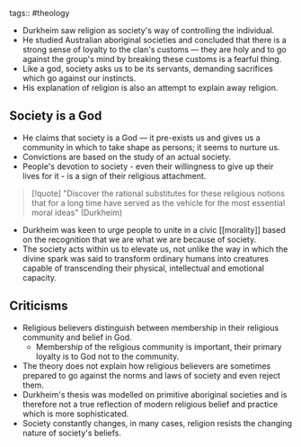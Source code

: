 tags:: #theology 

- Durkheim saw religion as society's way of controlling the individual. 
- He studied Australian aboriginal societies and concluded that there is a strong sense of loyalty to the clan's customs — they are holy and to go against the group's mind by breaking these customs is a fearful thing. 
- Like a god, society asks us to be its servants, demanding sacrifices which go against our instincts.
- His explanation of religion is also an attempt to explain away religion.

## Society is a God
- He claims that society is a God — it pre-exists us and gives us a community in which to take shape as persons; it seems to nurture us.  
- Convictions are based on the study of an actual society. 
- People's devotion to society - even their willingness to give up their lives for it - is a sign of their religious attachment.

> [!quote]
> "Discover the rational substitutes for these religious notions that for a long time have served as the vehicle for the most essential moral ideas" (Durkheim)

- Durkheim was keen to urge people to unite in a civic [[morality]] based on the recognition that we are what we are because of society. 
- The society acts within us to elevate us, not unlike the way in which the divine spark was said to transform ordinary humans into creatures capable of transcending their physical, intellectual and emotional capacity.

## Criticisms
- Religious believers distinguish between membership in their religious community and belief in God. 
	- Membership of the religious community is important, their primary loyalty is to God not to the community. 
- The theory does not explain how religious believers are sometimes prepared to go against the norms and laws of society and even reject them. 
- Durkheim's thesis was modelled on primitive aboriginal societies and is therefore not a true reflection of modern religious belief and practice which is more sophisticated. 
- Society constantly changes, in many cases, religion resists the changing nature of society's beliefs.